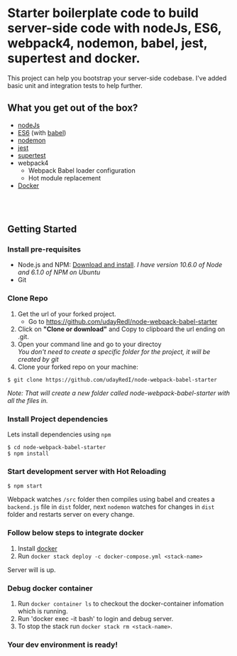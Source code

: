 # Starter boilerplate code to build server-side code with nodeJs, ES6, webpack4, nodemon, babel, jest, supertest and docker.
This project can help you bootstrap your server-side codebase.
I've added basic unit and integration tests to help further.

## What you get out of the box?
- [nodeJs](https://nodejs.org/en/)
- [ES6](http://es6-features.org) (with [babel](https://babeljs.io))
- [nodemon](https://nodemon.io/)
- [jest](https://jestjs.io/)
- [supertest](https://github.com/visionmedia/supertest#readme)
- webpack4
	- Webpack Babel loader configuration
	- Hot module replacement
- [Docker](https://docs.docker.com/)

<br /><br />
## Getting Started
### Install pre-requisites
- Node.js and NPM: [Download and install](https://nodejs.org/). *I have version 10.6.0 of Node and 6.1.0 of NPM on Ubuntu*
- Git

### Clone Repo
1. Get the url of your forked project.
    - Go to https://github.com/udayRedI/node-webpack-babel-starter
2. Click on **"Clone or download"** and Copy to clipboard the url ending on .git.
3. Open your command line and go to your directoy  
*You don't need to create a specific folder for the project, it will be created by git*
4. Clone your forked repo on your machine:
```
$ git clone https://github.com/udayRedI/node-webpack-babel-starter
```  
*Note: That will create a new folder called node-webpack-babel-starter with all the files in.*

### Install Project dependencies
Lets install dependencies using `npm`

```
$ cd node-webpack-babel-starter
$ npm install
```

### Start development server with Hot Reloading
```
$ npm start
```
Webpack watches `/src` folder then compiles using babel and creates a `backend.js` file in `dist` folder, next `nodemon` watches for changes in `dist` folder and restarts server on every change.


### Follow below steps to integrate docker

1. Install [docker](https://docs.docker.com/)
2. Run `docker stack deploy -c docker-compose.yml <stack-name>`

Server will is up.

### Debug docker container

1. Run `docker container ls` to checkout the docker-container infomation which is running.
2. Run 'docker exec -it <container-hash> bash' to login and debug server.
3. To stop the stack run `docker stack rm <stack-name>`.

### Your dev environment is ready! 
